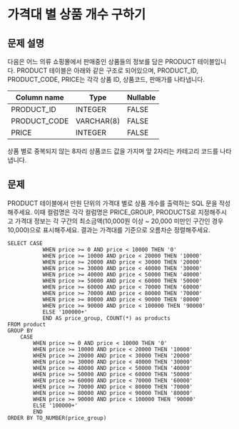 # 가격대 별 상품 개수 구하기

## 문제 설명
다음은 어느 의류 쇼핑몰에서 판매중인 상품들의 정보를 담은 PRODUCT 테이블입니다. PRODUCT 테이블은 아래와 같은 구조로 되어있으며, PRODUCT_ID, PRODUCT_CODE, PRICE는 각각 상품 ID, 상품코드, 판매가를 나타냅니다.

| Column name   | Type       | Nullable |
|---------------|------------|----------|
| PRODUCT_ID    | INTEGER    | FALSE    |
| PRODUCT_CODE  | VARCHAR(8) | FALSE    |
| PRICE         | INTEGER    | FALSE    |


상품 별로 중복되지 않는 8자리 상품코드 값을 가지며 앞 2자리는 카테고리 코드를 나타냅니다.

## 문제
PRODUCT 테이블에서 만원 단위의 가격대 별로 상품 개수를 출력하는 SQL 문을 작성해주세요. 
이때 컬럼명은 각각 컬럼명은 PRICE_GROUP, PRODUCTS로 지정해주시고 가격대 정보는 각 구간의 최소금액(10,000원 이상 ~ 20,000 미만인 구간인 경우 10,000)으로 표시해주세요. 
결과는 가격대를 기준으로 오름차순 정렬해주세요.
```oracle
SELECT CASE
           WHEN price >= 0 AND price < 10000 THEN '0'
           WHEN price >= 10000 AND price < 20000 THEN '10000'
           WHEN price >= 20000 AND price < 30000 THEN '20000'
           WHEN price >= 30000 AND price < 40000 THEN '30000'
           WHEN price >= 40000 AND price < 50000 THEN '40000'
           WHEN price >= 50000 AND price < 60000 THEN '50000'
           WHEN price >= 60000 AND price < 70000 THEN '60000'
           WHEN price >= 70000 AND price < 80000 THEN '70000'
           WHEN price >= 80000 AND price < 90000 THEN '80000'
           WHEN price >= 90000 AND price < 100000 THEN '90000'
           ELSE '100000+'
           END AS price_group, COUNT(*) as products
FROM product
GROUP BY
    CASE
        WHEN price >= 0 AND price < 10000 THEN '0'
        WHEN price >= 10000 AND price < 20000 THEN '10000'
        WHEN price >= 20000 AND price < 30000 THEN '20000'
        WHEN price >= 30000 AND price < 40000 THEN '30000'
        WHEN price >= 40000 AND price < 50000 THEN '40000'
        WHEN price >= 50000 AND price < 60000 THEN '50000'
        WHEN price >= 60000 AND price < 70000 THEN '60000'
        WHEN price >= 70000 AND price < 80000 THEN '70000'
        WHEN price >= 80000 AND price < 90000 THEN '80000'
        WHEN price >= 90000 AND price < 100000 THEN '90000'
        ELSE '100000+'
        END
ORDER BY TO_NUMBER(price_group)
```